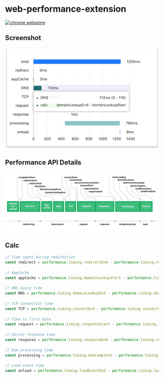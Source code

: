 # web-performance-extension

[![chrome webstore](https://developer.chrome.com/webstore/images/ChromeWebStore_BadgeWBorder_v2_206x58.png)](https://chrome.google.com/webstore/detail/web-performance/akpccppkhjkefnhhphcejlgobihombma)

## Screenshot

![popup](./src/assets/popup.png)

## Performance API Details

![performance](./src/assets/performance.svg)

## Calc

```javascript
// Time spent during redirection
const redirect = performance.timing.redirectEnd - performance.timing.redirectStart

// AppCache
const appCache = performance.timing.domainLookupStart - performance.timing.fetchStart

// DNS query time
const DNS = performance.timing.domainLookupEnd - performance.timing.domainLookupStart

// TCP connection time
const TCP = performance.timing.connectEnd - performance.timing.connectStart

// Time to first byte
const request = performance.timing.responseStart - performance.timing.requestStart

// Server response time
const response = performance.timing.responseEnd - performance.timing.responseStart

// Dom processing time
const processing = performance.timing.domComplete - performance.timing.responseEnd

// Load event time
const onload = performance.timing.loadEventEnd - performance.timing.loadEventStart
```